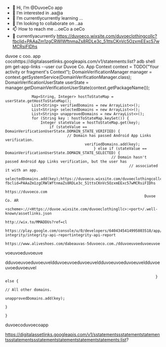 - 👋 Hi, I’m @DuvoeCo app 
- 👀 I’m interested in .aa@a
- 🌱 I’m currentlycurrently learning ...
- 💞️ I’m looking to collaborate on ..aa
- 📫 How to reach me ...oeCo a
oeCo 
- 👀 
currentlyacurrently https://duvoeco.wixsite.com/duvoeclothingcollc?fbclid=PAAaZm1zgCRWlWftnmaZs8RDLe3c_51ttsCKnVc5OzxmEExc57wMCRsiFIDhs
<intent-filter android:autoVerify="true">
    <action android:name="android.intent.action.VIEW" />
        <category android:name="android.intent.category.DEFAULT" />
            <category android:name="android.intent.category.BROWSABLE" />duvoe c 
coo. app 
cocohttps://digitalassetlinks.googleapis.com/v1/statements:list?
adb shell pm get-app-links --user cur Duvoe Co. App
Context context = TODO("Your activity or fragment's Context");
DomainVerificationManager manager =
        context.getSystemService(DomainVerificationManager.class);
        DomainVerificationUserState userState =
                manager.getDomainVerificationUserState(context.getPackageName());

                Map<String, Integer> hostToStateMap = userState.getHostToStateMap();
                List<String> verifiedDomains = new ArrayList<>();
                List<String> selectedDomains = new ArrayList<>();
                List<String> unapprovedDomains = new ArrayList<>();
                for (String key : hostToStateMap.keySet()) {
                    Integer stateValue = hostToStateMap.get(key);
                        if (stateValue == DomainVerificationUserState.DOMAIN_STATE_VERIFIED) {
                                // Domain has passed Android App Links verification.
                                        verifiedDomains.add(key);
                                            } else if (stateValue == DomainVerificationUserState.DOMAIN_STATE_SELECTED) {
                                                    // Domain hasn't passed Android App Links verification, but the user has
                                                            // associated it with an app.
                                                                    selectedDomains.add(key);https://duvoeco.wixsite.com/duvoeclothingcollc?fbclid=PAAaZm1zgCRWlWftnmaZs8RDLe3c_51ttsCKnVc5OzxmEExc57wMCRsiFIDhs
                                                                   https://duvoeco.com
                                                                   Duvoe Co. AR 
                                                                   <scheme>://<Https://duvoe.wixsite.com/duvoeclothingllc>:<port>/.well-known/assetlinks.json
                                                                   http://wix.to/MMADDUs?ref=cl
                                                                   https://play.google.com/console/u/0/developers/6404345414995803518/app/4973273727715659609/app-integrity/integrity-api-reportintegrity-api-report
                                                                   https://www.aliveshoes.com/dabeauvas-5duvoeco.com./dduvoeuvoeduvoeuvoe
voeuvoeduvoeuve

dduvoeuvoeduvoeuveldduvoeuvoeduvoeuveldduvoeuvoeduvoeuveldduvoeuvoeduvoeuvel

                                                                        } else {
                                                                                // All other domains.
                                                                                        unapprovedDomains.add(key);
                                                                                            }
                                                                                            }

<!---
DuvoCo/DuvoCo is a ✨ special ✨ repository because its `README.md` (this file) appears on your GitHub profile.
You can click the Preview link to take a look at your changes.
--->
duvoecoduvoecoapp

https://digitalassetlinks.googleapis.com/v1/sstatementssstatementstatementssstatementssstatementstatementstatementstatements:list?
